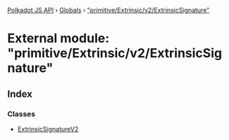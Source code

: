 [Polkadot JS API](../README.md) › [Globals](../globals.md) › ["primitive/Extrinsic/v2/ExtrinsicSignature"](_primitive_extrinsic_v2_extrinsicsignature_.md)

# External module: "primitive/Extrinsic/v2/ExtrinsicSignature"

## Index

### Classes

* [ExtrinsicSignatureV2](../classes/_primitive_extrinsic_v2_extrinsicsignature_.extrinsicsignaturev2.md)
